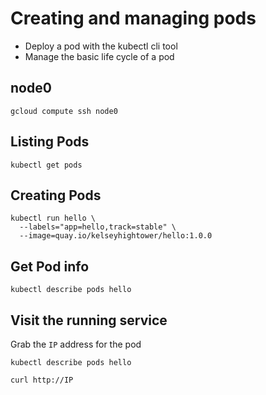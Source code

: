 # Creating and managing pods

* Deploy a pod with the kubectl cli tool
* Manage the basic life cycle of a pod

## node0

```
gcloud compute ssh node0
```

## Listing Pods

```
kubectl get pods
```

## Creating Pods

```
kubectl run hello \
  --labels="app=hello,track=stable" \
  --image=quay.io/kelseyhightower/hello:1.0.0
```

## Get Pod info

```
kubectl describe pods hello
```

## Visit the running service

Grab the `IP` address for the pod

```
kubectl describe pods hello
```

```
curl http://IP
```
